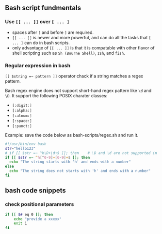 ## Bash script fundmentals

### Use `[[ ... ]]` over `[ ... ]`
- spaces after `[` and before `]` are required.
- `[[ ... ]]` is newer and more powerful, and can do all the tasks that `[ ... ]` can do in bash scripts.
- only advantage of `[[ ... ]]` is that it is compatable with other flavor of shell scripting such as `Sh (Bourne Shell)`, `zsh`, and `fish`.


### Regular expression in bash
`[[ $string =~ pattern ]]` operator chack if a string matches a regex pattern.

Bash regex engine does not support short-hand regex pattern like `\d` and `\D`. It support the following POSIX charater classes:
- `[:digit:]`
- `[:alpha:]`
- `[:alnum:]`
- `[:space:]`
- `[:punct:]`

Example: save the code below as bash-scripts/regex.sh and run it.
```bash
#!/usr/bin/env bash
str="hello123"
# if [[ $str =~ ^h\D+\d+$ ]]; then    # \D and \d are not supported in bash
if [[ $str =~ ^h[^0-9]+[0-9]+$ ]]; then
  echo "The string starts with 'h' and ends with a number"
else
  echo "The string does not starts with 'h' and ends with a number"
fi
```

## bash code snippets

### check positional parameters

```sh
if [[ $# eq 0 ]]; then
    echo "provide a xxxxx"
    exit 1
fi
```
